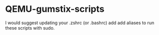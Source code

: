 QEMU-gumstix-scripts
====================

  I would suggest updating your .zshrc (or .bashrc) add add aliases to run these scripts with sudo.
